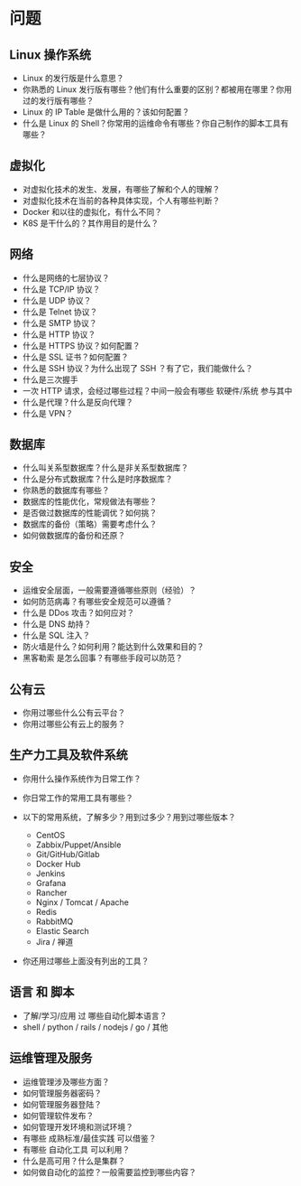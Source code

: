 # 问题

## Linux 操作系统

* Linux 的发行版是什么意思？
* 你熟悉的 Linux 发行版有哪些？他们有什么重要的区别？都被用在哪里？你用过的发行版有哪些？
* Linux 的 IP Table 是做什么用的？该如何配置？
* 什么是 Linux 的 Shell？你常用的运维命令有哪些？你自己制作的脚本工具有哪些？

## 虚拟化

* 对虚拟化技术的发生、发展，有哪些了解和个人的理解？
* 对虚拟化技术在当前的各种具体实现，个人有哪些判断？
* Docker 和以往的虚拟化，有什么不同？
* K8S 是干什么的？其作用目的是什么？

## 网络

* 什么是网络的七层协议？
* 什么是 TCP/IP 协议？
* 什么是 UDP 协议？
* 什么是 Telnet 协议？
* 什么是 SMTP 协议？
* 什么是 HTTP 协议？
* 什么是 HTTPS 协议？如何配置？
* 什么是 SSL 证书？如何配置？
* 什么是 SSH 协议？为什么出现了 SSH ？有了它，我们能做什么？
* 什么是三次握手
* 一次 HTTP 请求，会经过哪些过程？中间一般会有哪些 软硬件/系统 参与其中
* 什么是代理？什么是反向代理？
* 什么是 VPN？

## 数据库

* 什么叫关系型数据库？什么是非关系型数据库？
* 什么是分布式数据库？什么是时序数据库？
* 你熟悉的数据库有哪些？
* 数据库的性能优化，常规做法有哪些？
* 是否做过数据库的性能调优？如何挑？
* 数据库的备份（策略）需要考虑什么？
* 如何做数据库的备份和还原？

## 安全

* 运维安全层面，一般需要遵循哪些原则（经验）？
* 如何防范病毒？有哪些安全规范可以遵循？
* 什么是 DDos 攻击？如何应对？
* 什么是 DNS 劫持？
* 什么是 SQL 注入？
* 防火墙是什么？如何利用？能达到什么效果和目的？
* 黑客勒索 是怎么回事？有哪些手段可以防范？

## 公有云

* 你用过哪些什么公有云平台？
* 你用过哪些公有云上的服务？

## 生产力工具及软件系统

* 你用什么操作系统作为日常工作？
* 你日常工作的常用工具有哪些？
* 以下的常用系统，了解多少？用到过多少？用到过哪些版本？

    - CentOS
    - Zabbix/Puppet/Ansible
    - Git/GitHub/Gitlab
    - Docker Hub
    - Jenkins
    - Grafana
    - Rancher
    - Nginx / Tomcat / Apache
    - Redis
    - RabbitMQ
    - Elastic Search
    - Jira / 禅道

* 你还用过哪些上面没有列出的工具？

## 语言 和 脚本

* 了解/学习/应用 过 哪些自动化脚本语言？
* shell / python / rails / nodejs / go / 其他

## 运维管理及服务

* 运维管理涉及哪些方面？
* 如何管理服务器密码？
* 如何管理服务器登陆？
* 如何管理软件发布？
* 如何管理开发环境和测试环境？
* 有哪些 成熟标准/最佳实践 可以借鉴？
* 有哪些 自动化工具 可以利用？
* 什么是高可用？什么是集群？
* 如何做自动化的监控？一般需要监控到哪些内容？